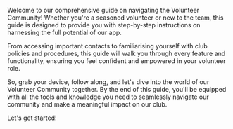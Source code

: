 Welcome to our comprehensive guide on navigating the Volunteer Community! Whether you're a seasoned volunteer or new to the team, this guide is designed to provide you with step-by-step instructions on harnessing the full potential of our app.

From accessing important contacts to familiarising yourself with club policies and procedures, this guide will walk you through every feature and functionality, ensuring you feel confident and empowered in your volunteer role.

So, grab your device, follow along, and let's dive into the world of our Volunteer Community together. By the end of this guide, you'll be equipped with all the tools and knowledge you need to seamlessly navigate our community and make a meaningful impact on our club.

Let's get started!